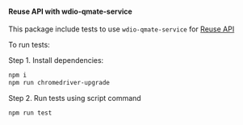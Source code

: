 #### Reuse API with wdio-qmate-service

This package include tests to use `wdio-qmate-service` for [Reuse API](https://github.wdf.sap.corp/sProcurement/vyperForAll/blob/master/reuse/doc.md)


To run tests:

Step 1. Install dependencies:
```bash
npm i
npm run chromedriver-upgrade
```


Step 2. Run tests using script command
```bash
npm run test
```